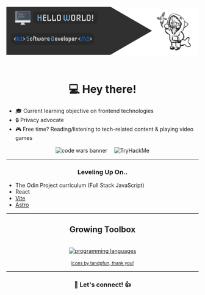 <p><img align="center" src="./assets/profile_banner.png"></p><br>

<h1 align="center">💻 <b>Hey there!</b></h1>

- 🎓 Current learning objective on frontend technologies
- 🔒 Privacy advocate
- 🎮 Free time? Reading/listening to tech-related content & playing video games

<div align="center">
    <img align="center" alt="code wars banner" src="https://www.codewars.com/users/hny-codes/badges/large">&emsp;
     <img align="center" src="https://tryhackme-badges.s3.amazonaws.com/TenyouTachia.png" alt="TryHackMe"><br>
</div>

---

<div align="center">
    <h3><b>Leveling Up On..</b></h3>
</div>

- The Odin Project curriculum (Full Stack JavaScript)
- React
- [Vite](https://vitejs.dev/)
- [Astro](https://astro.build/)

---

<div align="center">
    <h2><b>Growing Toolbox</b></h2><br>
</div>

<div align="center">
    <a href="https://skillicons.dev">
        <img alt="programming languages" src="https://skillicons.dev/icons?i=git,js,html,css,py,java,react" />
    </a><br>
    <a href="https://github.com/tandpfun">
        <p><small>Icons by tandpfun, thank you!</small></p>
    </a>
</div>

---

<h3 align="center">💬 Let's connect! 👍</h3>
